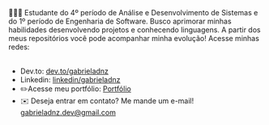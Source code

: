 <!-- <h1 align="center"><b>Olá, :wave:</b></h1> 
<center> -->

<!--
 <div align="center">
<a href="https://git.io/typing-svg"><img src="https://readme-typing-svg.demolab.com?font=Fira+Code&weight=500&size=27&pause=1000&color=821BFD&background=2E0A3000&center=true&vCenter=true&width=435&lines=Bem-vindo(a)+ao+meu+GitHub!" alt="Typing SVG" /></a>
 </div>
</center>

<hr>
-->

<div>
👩🏻‍💻 Estudante do 4º período de Análise e Desenvolvimento de Sistemas e do 1º período de Engenharia de Software. Busco aprimorar minhas habilidades desenvolvendo projetos e conhecendo linguagens. A partir dos meus repositórios você pode acompanhar minha evolução! Acesse minhas redes:
</div>
<br>

- Dev.to: <a target="_blank" href="https://dev.to/gabrieladnz">dev.to/gabrieladnz</a>
- Linkedin: <a target="_blank" href="https://www.linkedin.com/in/gabrieladnz/">linkedin/gabrieladnz</a>
- ✏️Acesse meu portfólio: <a target="_blank" href="https://gabrieladnz.github.io/">Portfólio</a>
- :envelope:	Deseja entrar em contato? Me mande um e-mail! <a href="mailto:seuemail@example.com">gabrieladnz.dev@gmail.com</a>
<!---
<hr>

  

gbdnz/gbdnz is a ✨ special ✨ repository because its `README.md` (this file) appears on your GitHub profile.
You can click the Preview link to take a look at your changes.

<div align="center">
<div> <a href="https://github.com/gabrieladnz">
<img height="178em" src="https://github-readme-stats-sigma-five.vercel.app/api/top-langs/?username=gabrieladnz&layout=compact&langs_count=10&theme=midnight-purple"/>
<img height="178em" src="https://github-readme-stats-sigma-five.vercel.app/api?username=gabrieladnz&show_icons=true&theme=midnight-purple"/>
</div>
</div>
 <hr>
 
<div align="center">
  <img src="https://github.com/gabrieladnz/gabrieladnz/blob/output/github-contribution-grid-snake.svg" alt="snake gif">
</div>
--->
